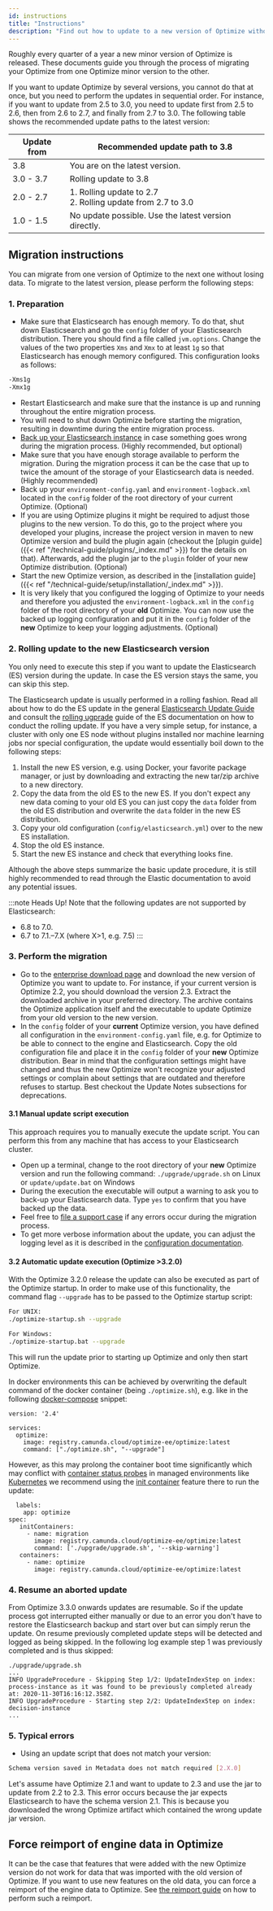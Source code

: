 ```yaml
---
id: instructions
title: "Instructions"
description: "Find out how to update to a new version of Optimize without losing your reports and dashboards."
---
```


Roughly every quarter of a year a new minor version of Optimize is released. These documents guide you through the process of migrating your Optimize from one Optimize minor version to the other.

If you want to update Optimize by several versions, you cannot do that at once, but you need to perform the updates in sequential order. For instance, if you want to update from 2.5 to 3.0, you need to update first from 2.5 to 2.6, then from 2.6 to 2.7, and finally from 2.7 to 3.0. The following table shows the recommended update paths to the latest version:

| Update from | Recommended update path to 3.8                                    |
| ----------- | ----------------------------------------------------------------- |
| 3.8         | You are on the latest version.                                    |
| 3.0 - 3.7   | Rolling update to 3.8 <br />                                      |
| 2.0 - 2.7   | 1. Rolling update to 2.7 <br /> 2. Rolling update from 2.7 to 3.0 |
| 1.0 - 1.5   | No update possible. Use the latest version directly.              |

## Migration instructions

You can migrate from one version of Optimize to the next one without losing data. To migrate to the latest version, please perform the following steps:

### 1. Preparation

- Make sure that Elasticsearch has enough memory. To do that, shut down Elasticsearch and go the `config` folder of your Elasticsearch distribution. There you should find a file called `jvm.options`. Change the values of the two properties `Xms` and `Xmx` to at least `1g` so that Elasticsearch has enough memory configured. This configuration looks as follows:

```bash
-Xms1g
-Xmx1g
```

- Restart Elasticsearch and make sure that the instance is up and running throughout the entire migration process.
- You will need to shut down Optimize before starting the migration, resulting in downtime during the entire migration process.
- [Back up your Elasticsearch instance](https://www.elastic.co/guide/en/elasticsearch/reference/current/modules-snapshots.html) in case something goes wrong during the migration process. (Highly recommended, but optional)
- Make sure that you have enough storage available to perform the migration. During the migration process it can be the case that up to twice the amount of the storage of your Elasticsearch data is needed. (Highly recommended)
- Back up your `environment-config.yaml` and `environment-logback.xml` located in the `config` folder of the root directory of your current Optimize. (Optional)
- If you are using Optimize plugins it might be required to adjust those plugins to the new version. To do this, go to the project where you developed your plugins, increase the project version in maven to new Optimize version and build the plugin again (checkout the [plugin guide]({{< ref "/technical-guide/plugins/_index.md" >}}) for the details on that). Afterwards, add the plugin jar to the `plugin` folder of your new Optimize distribution. (Optional)
- Start the new Optimize version, as described in the [installation guide]({{< ref "/technical-guide/setup/installation/_index.md" >}}).
- It is very likely that you configured the logging of Optimize to your needs and therefore you adjusted the `environment-logback.xml` in the `config` folder of the root directory of your **old** Optimize. You can now use the backed up logging configuration and put it in the `config` folder of the **new** Optimize to keep your logging adjustments. (Optional)

### 2. Rolling update to the new Elasticsearch version

You only need to execute this step if you want to update the Elasticsearch (ES) version during the update. In case the ES version stays the same, you can skip this step.

The Elasticsearch update is usually performed in a rolling fashion. Read all about how to do the ES update in the general [Elasticsearch Update Guide](https://www.elastic.co/guide/en/elasticsearch/reference/current/setup-upgrade.html) and consult the [rolling ugprade](https://www.elastic.co/guide/en/elasticsearch/reference/current/rolling-upgrades.html) guide of the ES documentation on how to conduct the rolling update. If you have a very simple setup, for instance, a cluster with only one ES node without plugins installed nor machine learning jobs nor special configuration, the update would essentially boil down to the following steps:

1. Install the new ES version, e.g. using Docker, your favorite package manager, or just by downloading and extracting the new tar/zip archive to a new directory.
2. Copy the data from the old ES to the new ES. If you don't expect any new data coming to your old ES you can just copy the `data` folder from the old ES distribution and overwrite the `data` folder in the new ES distribution.
3. Copy your old configuration (`config/elasticsearch.yml`) over to the new ES installation.
4. Stop the old ES instance.
5. Start the new ES instance and check that everything looks fine.

Although the above steps summarize the basic update procedure, it is still highly recommended to read through the Elastic documentation to avoid any potential issues.

:::note Heads Up!
Note that the following updates are not supported by Elasticsearch:

- 6.8 to 7.0.
- 6.7 to 7.1.–7.X (where X>1, e.g. 7.5)
  :::

### 3. Perform the migration

- Go to the [enterprise download page](https://docs.camunda.org/enterprise/download/#camunda-optimize) and download the new version of Optimize you want to update to. For instance, if your current version is Optimize 2.2, you should download the version 2.3. Extract the downloaded archive in your preferred directory. The archive contains the Optimize application itself and the executable to update Optimize from your old version to the new version.
- In the `config` folder of your **current** Optimize version, you have defined all configuration in the `environment-config.yaml` file, e.g. for Optimize to be able to connect to the engine and Elasticsearch. Copy the old configuration file and place it in the `config` folder of your **new** Optimize distribution. Bear in mind that the configuration settings might have changed and thus the new Optimize won't recognize your adjusted settings or complain about settings that are outdated and therefore refuses to startup. Best checkout the Update Notes subsections for deprecations.

#### 3.1 Manual update script execution

This approach requires you to manually execute the update script. You can perform this from any machine that has access to your Elasticsearch cluster.

- Open up a terminal, change to the root directory of your **new** Optimize version and run the following command: `./upgrade/upgrade.sh` on Linux or `update/update.bat` on Windows
- During the execution the executable will output a warning to ask you to back-up your Elasticsearch data. Type `yes` to confirm that you have backed up the data.
- Feel free to [file a support case](https://docs.camunda.org/enterprise/support/) if any errors occur during the migration process.
- To get more verbose information about the update, you can adjust the logging level as it is described in the [configuration documentation](./../configuration/logging.md).

#### 3.2 Automatic update execution (Optimize >3.2.0)

With the Optimize 3.2.0 release the update can also be executed as part of the Optimize startup. In order to make use of this functionality, the command flag `--upgrade` has to be passed to the Optimize startup script:

```bash
For UNIX:
./optimize-startup.sh --upgrade

For Windows:
./optimize-startup.bat --upgrade
```

This will run the update prior to starting up Optimize and only then start Optimize.

In docker environments this can be achieved by overwriting the default command of the docker container (being `./optimize.sh`), e.g. like in the following [docker-compose](https://docs.docker.com/compose/) snippet:

```
version: '2.4'

services:
  optimize:
    image: registry.camunda.cloud/optimize-ee/optimize:latest
    command: ["./optimize.sh", "--upgrade"]
```

However, as this may prolong the container boot time significantly which may conflict with [container status probes](https://kubernetes.io/docs/tasks/configure-pod-container/configure-liveness-readiness-startup-probes/) in managed environments like [Kubernetes](https://kubernetes.io/) we recommend using the [init container](https://kubernetes.io/docs/concepts/workloads/pods/init-containers/) feature there to run the update:

```
  labels:
    app: optimize
spec:
   initContainers:
     - name: migration
       image: registry.camunda.cloud/optimize-ee/optimize:latest
       command: ['./upgrade/upgrade.sh', '--skip-warning']
   containers:
     - name: optimize
       image: registry.camunda.cloud/optimize-ee/optimize:latest
```

### 4. Resume an aborted update

From Optimize 3.3.0 onwards updates are resumable. So if the update process got interrupted either manually or due to an error you don't have to restore the Elasticsearch backup and start over but can simply rerun the update. On resume previously completed update steps will be detected and logged as being skipped. In the following log example step 1 was previously completed and is thus skipped:

```
./upgrade/upgrade.sh
...
INFO UpgradeProcedure - Skipping Step 1/2: UpdateIndexStep on index: process-instance as it was found to be previously completed already at: 2020-11-30T16:16:12.358Z.
INFO UpgradeProcedure - Starting step 2/2: UpdateIndexStep on index: decision-instance
...
```

### 5. Typical errors

- Using an update script that does not match your version:

```bash
Schema version saved in Metadata does not match required [2.X.0]
```

Let's assume have Optimize 2.1 and want to update to 2.3 and use the jar to update from 2.2 to 2.3. This error occurs because the jar expects Elasticsearch to have the schema version 2.1. This is because you downloaded the wrong Optimize artifact which contained the wrong update jar version.

## Force reimport of engine data in Optimize

It can be the case that features that were added with the new Optimize version do not work for data that was imported with the old version of Optimize. If you want to use new features on the old data, you can force a reimport of the engine data to Optimize. See [the reimport guide](./../reimport.md) on how to perform such a reimport.

